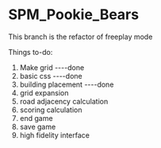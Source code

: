 # SPM_Pookie_Bears

This branch is the refactor of freeplay mode

Things to-do:
1. Make grid ----done
2. basic css ----done
3. building placement ----done 
4. grid expansion
5. road adjacency calculation
6. scoring calculation
7. end game
8. save game
9. high fidelity interface
